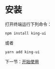 # 安装

打开终端运行下列命令：

```npm install king-ui```

或者

```yarn add king-ui```

下一节：[开始使用](#/doc/get-start)